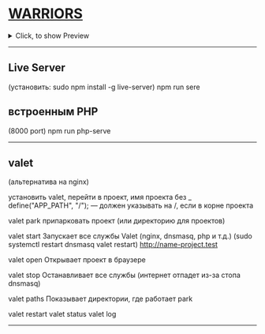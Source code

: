 # [WARRIORS](https://ashuksu.github.io/warriors/public)

<details>
  <summary>Click, to show Preview</summary>


![WARRIORS](https://raw.githubusercontent.com/ashuksu/warriors/refs/heads/main/preview.jpg)
</details>


---

## Live Server

(установить: sudo npm install -g live-server)
npm run sere

## встроенным PHP

(8000 port)
npm run php-serve

---

## valet

(альтернатива на nginx)

установить valet, перейти в проект, имя проекта без _
define("APP_PATH", "/"); — должен указывать на /, если в корне проекта

valet park
припарковать проект (или директорию для проектов)

valet start
Запускает все службы Valet (nginx, dnsmasq, php и т.д.)
(sudo systemctl restart dnsmasq
valet restart)
http://name-project.test

valet open
Открывает проект в браузере

valet stop
Останавливает все службы
(интернет отпадет из-за стопа dnsmasq)

valet paths
Показывает директории, где работает park

valet restart
valet status
valet log

---